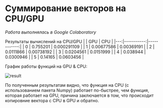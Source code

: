 # Суммирование векторов на CPU/GPU

*Работа выполнялась в Google Colaboratory*

Результаты вычислений на CPU/GPU
|    |        GPU |         CPU |
|---:|-----------:|------------:|
|  0 | 0.755201   | 0.000291109 |
|  1 | 0.00677586 | 0.00369191  |
|  2 | 0.0111866  | 0.00738192  |
|  3 | 0.0204561  | 0.0151999   |
|  4 | 0.038944   | 0.0300946   |
|  5 | 0.14165    | 0.0603456   |

График работы функций на GPU & CPU:

![result](https://github.com/witssaa/2021-HPC/blob/main/VectorSum/images/output.png)

По полученным результатам видно, что функция на CPU (с использованием пакета Numpy) работает по-быстрее, чем функция, которая работает на GPU, причина заключается в том, что происходит копировние вектора с CPU в GPU и обратно.
